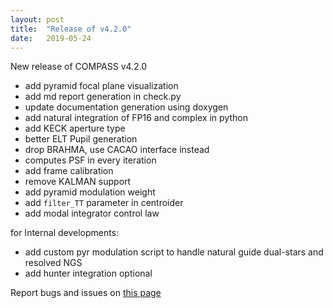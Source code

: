 ```yaml
---
layout: post
title:  "Release of v4.2.0"
date:   2019-05-24
---
```


New release of COMPASS v4.2.0

* add pyramid focal plane visualization
* add md report generation in check.py
* update documentation generation using doxygen
* add natural integration of FP16 and complex in python
* add KECK aperture type
* better ELT Pupil generation
* drop BRAHMA, use CACAO interface instead
* computes PSF in every iteration
* add frame calibration
* remove KALMAN support
* add pyramid modulation weight
* add ```filter_TT``` parameter in centroider
* add modal integrator control law

for Internal developments:

* add custom pyr modulation script to handle natural guide dual-stars and resolved NGS
* add hunter integration optional

Report bugs and issues on [this page](https://github.com/ANR-COMPASS/shesha/issues)